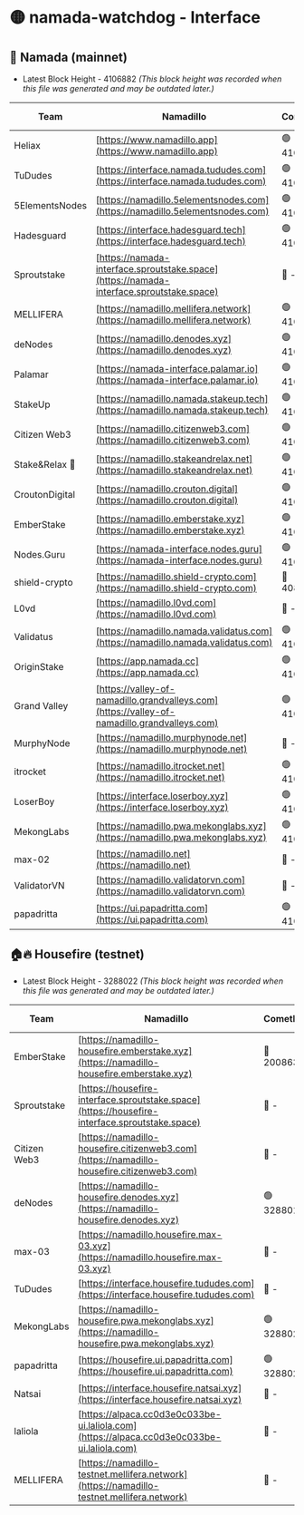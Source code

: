 # 🟡 namada-watchdog - Interface

## 🚀 Namada (mainnet)
- Latest Block Height - 4106882 *(This block height was recorded when this file was generated and may be outdated later.)*

| Team | Namadillo | CometBFT | Indexer | MASP Indexer |
|-|-|-|-|-|
| Heliax | [https://www.namadillo.app](https://www.namadillo.app) | 🟢 4106852 | 🟢 4106851 | 🔴 4106276 |
| TuDudes | [https://interface.namada.tududes.com](https://interface.namada.tududes.com) | 🟢 4106852 | 🟢 4106852 | 🔴 4106276 |
| 5ElementsNodes | [https://namadillo.5elementsnodes.com](https://namadillo.5elementsnodes.com) | 🟢 4106852 | 🟢 4106852 | 🔴 4106276 |
| Hadesguard | [https://interface.hadesguard.tech](https://interface.hadesguard.tech) | 🟢 4106853 | 🟢 4106853 | 🔴 4106276 |
| Sproutstake | [https://namada-interface.sproutstake.space](https://namada-interface.sproutstake.space) | 🔴 - | 🔴 3738134 | 🔴 - |
| MELLIFERA | [https://namadillo.mellifera.network](https://namadillo.mellifera.network) | 🟢 4106856 | 🟢 4106856 | 🔴 3765769 |
| deNodes | [https://namadillo.denodes.xyz](https://namadillo.denodes.xyz) | 🟢 4106857 | 🟢 4106857 | 🔴 4106276 |
| Palamar | [https://namada-interface.palamar.io](https://namada-interface.palamar.io) | 🟢 4106858 | 🟢 4106858 | 🔴 4106276 |
| StakeUp | [https://namadillo.namada.stakeup.tech](https://namadillo.namada.stakeup.tech) | 🟢 4106858 | 🟢 4106858 | 🔴 4106276 |
| Citizen Web3 | [https://namadillo.citizenweb3.com](https://namadillo.citizenweb3.com) | 🟢 4106859 | 🟢 4106858 | 🔴 4106276 |
| Stake&Relax 🦥 | [https://namadillo.stakeandrelax.net](https://namadillo.stakeandrelax.net) | 🟢 4106860 | 🟢 4106860 | 🔴 3765769 |
| CroutonDigital | [https://namadillo.crouton.digital](https://namadillo.crouton.digital) | 🟢 4106860 | 🟢 4106860 | 🔴 4106276 |
| EmberStake | [https://namadillo.emberstake.xyz](https://namadillo.emberstake.xyz) | 🟢 4106861 | 🟢 4106861 | 🔴 4106276 |
| Nodes.Guru | [https://namada-interface.nodes.guru](https://namada-interface.nodes.guru) | 🟢 4106861 | 🟢 4106861 | 🔴 4106276 |
| shield-crypto | [https://namadillo.shield-crypto.com](https://namadillo.shield-crypto.com) | 🔴 4085285 | 🔴 - | 🔴 - |
| L0vd | [https://namadillo.l0vd.com](https://namadillo.l0vd.com) | 🔴 - | 🔴 - | 🔴 - |
| Validatus | [https://namadillo.namada.validatus.com](https://namadillo.namada.validatus.com) | 🟢 4106869 | 🟢 4106869 | 🔴 3819812 |
| OriginStake | [https://app.namada.cc](https://app.namada.cc) | 🟢 4106870 | 🟢 4106870 | 🔴 4106276 |
| Grand Valley | [https://valley-of-namadillo.grandvalleys.com](https://valley-of-namadillo.grandvalleys.com) | 🟢 4106870 | 🔴 - | 🔴 4106276 |
| MurphyNode | [https://namadillo.murphynode.net](https://namadillo.murphynode.net) | 🔴 - | 🔴 - | 🔴 - |
| itrocket | [https://namadillo.itrocket.net](https://namadillo.itrocket.net) | 🟢 4106875 | 🟢 4106875 | 🔴 4106276 |
| LoserBoy | [https://interface.loserboy.xyz](https://interface.loserboy.xyz) | 🟢 4106876 | 🟢 4106876 | 🔴 4106276 |
| MekongLabs | [https://namadillo.pwa.mekonglabs.xyz](https://namadillo.pwa.mekonglabs.xyz) | 🟢 4106876 | 🟢 4106876 | 🔴 4106276 |
| max-02 | [https://namadillo.net](https://namadillo.net) | 🔴 - | 🔴 - | 🔴 - |
| ValidatorVN | [https://namadillo.validatorvn.com](https://namadillo.validatorvn.com) | 🔴 - | 🔴 - | 🔴 - |
| papadritta | [https://ui.papadritta.com](https://ui.papadritta.com) | 🟢 4106882 | 🟢 4106882 | 🔴 4106276 |

## 🏠🔥 Housefire (testnet)
- Latest Block Height - 3288022 *(This block height was recorded when this file was generated and may be outdated later.)*

| Team | Namadillo | CometBFT | Indexer | MASP Indexer |
|-|-|-|-|-|
| EmberStake | [https://namadillo-housefire.emberstake.xyz](https://namadillo-housefire.emberstake.xyz) | 🔴 2008636 | 🔴 - | 🔴 - |
| Sproutstake | [https://housefire-interface.sproutstake.space](https://housefire-interface.sproutstake.space) | 🔴 - | 🔴 - | 🔴 - |
| Citizen Web3 | [https://namadillo-housefire.citizenweb3.com](https://namadillo-housefire.citizenweb3.com) | 🔴 - | 🔴 - | 🔴 - |
| deNodes | [https://namadillo-housefire.denodes.xyz](https://namadillo-housefire.denodes.xyz) | 🟢 3288011 | 🟢 3288011 | 🔴 3286075 |
| max-03 | [https://namadillo.housefire.max-03.xyz](https://namadillo.housefire.max-03.xyz) | 🔴 - | 🔴 - | 🔴 - |
| TuDudes | [https://interface.housefire.tududes.com](https://interface.housefire.tududes.com) | 🔴 - | 🔴 - | 🔴 - |
| MekongLabs | [https://namadillo-housefire.pwa.mekonglabs.xyz](https://namadillo-housefire.pwa.mekonglabs.xyz) | 🟢 3288021 | 🟢 3288021 | 🔴 3286075 |
| papadritta | [https://housefire.ui.papadritta.com](https://housefire.ui.papadritta.com) | 🟢 3288022 | 🟢 3288022 | 🔴 3286075 |
| Natsai | [https://interface.housefire.natsai.xyz](https://interface.housefire.natsai.xyz) | 🔴 - | 🔴 - | 🔴 - |
| laliola | [https://alpaca.cc0d3e0c033be-ui.laliola.com](https://alpaca.cc0d3e0c033be-ui.laliola.com) | 🔴 - | 🔴 - | 🔴 - |
| MELLIFERA | [https://namadillo-testnet.mellifera.network](https://namadillo-testnet.mellifera.network) | 🔴 - | 🔴 2778001 | 🔴 2607259 |

